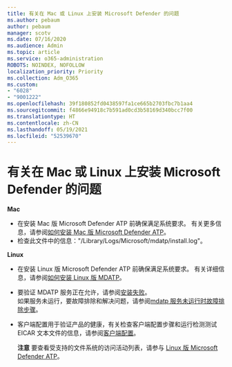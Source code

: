 ```yaml
---
title: 有关在 Mac 或 Linux 上安装 Microsoft Defender 的问题
ms.author: pebaum
author: pebaum
manager: scotv
ms.date: 07/16/2020
ms.audience: Admin
ms.topic: article
ms.service: o365-administration
ROBOTS: NOINDEX, NOFOLLOW
localization_priority: Priority
ms.collection: Adm_O365
ms.custom:
- "6028"
- "9001222"
ms.openlocfilehash: 39f180852fd0438597fa1ce665b2703fbc7b1aa4
ms.sourcegitcommit: f4866e94918c7b591ad0cd3b58169d340bcc7f00
ms.translationtype: HT
ms.contentlocale: zh-CN
ms.lasthandoff: 05/19/2021
ms.locfileid: "52539670"
---
```

# <a name="issues-installing-microsoft-defender-on-mac-or-linux"></a>有关在 Mac 或 Linux 上安装 Microsoft Defender 的问题

**Mac**

- 在安装 Mac 版 Microsoft Defender ATP 前确保满足系统要求。 有关更多信息，请参阅[如何安装 Mac 版 Microsoft Defender ATP](/windows/security/threat-protection/microsoft-defender-atp/microsoft-defender-atp-mac#how-to-install-microsoft-defender-atp-for-mac)。  
- 检查此文件中的信息："/Library/Logs/Microsoft/mdatp/install.log"。

**Linux**

- 在安装 Linux 版 Microsoft Defender ATP 前确保满足系统要求。 有关详细信息，请参阅[如何安装 Linux 版 MDATP](/windows/security/threat-protection/microsoft-defender-atp/microsoft-defender-atp-linux#system-requirements)。 
- 要验证 MDATP 服务正在允许，请参阅[安装失败](/windows/security/threat-protection/microsoft-defender-atp/linux-support-install#installation-failed)。  
    如果服务未运行，要故障排除和解决问题，请参阅[mdatp 服务未运行时故障排除步骤](/windows/security/threat-protection/microsoft-defender-atp/linux-support-install#steps-to-troubleshoot-if-mdatp-service-isnt-running)。
- 客户端配置用于验证产品的健康，有关检查客户端配置步骤和运行检测测试 EICAR 文本文件的信息，请参阅[客户端配置](/windows/security/threat-protection/microsoft-defender-atp/linux-install-manually#client-configuration)。  

    **注意** 要查看受支持的文件系统的访问活动列表，请参与 [Linux 版 Microsoft Defender ATP](/windows/security/threat-protection/microsoft-defender-atp/microsoft-defender-atp-linux#system-requirements)。